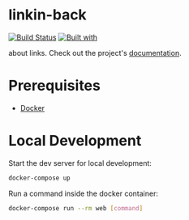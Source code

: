 # linkin-back

[![Build Status](https://travis-ci.org/acuatoria/linkin-back.svg?branch=master)](https://travis-ci.org/acuatoria/linkin-back)
[![Built with](https://img.shields.io/badge/Built_with-Cookiecutter_Django_Rest-F7B633.svg)](https://github.com/agconti/cookiecutter-django-rest)

about links. Check out the project's [documentation](http://acuatoria.github.io/linkin-back/).

# Prerequisites

- [Docker](https://docs.docker.com/docker-for-mac/install/)  

# Local Development

Start the dev server for local development:
```bash
docker-compose up
```

Run a command inside the docker container:

```bash
docker-compose run --rm web [command]
```

